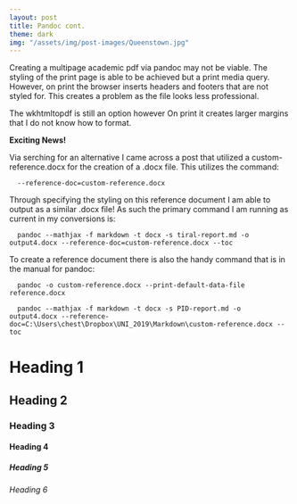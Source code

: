 ```yaml
---
layout: post
title: Pandoc cont.
theme: dark
img: "/assets/img/post-images/Queenstown.jpg"
---
```


Creating a multipage academic pdf via pandoc may not be viable. The styling of the print page is able to be achieved but a print media query. However, on print the browser inserts headers and footers that are not styled for. This creates a problem as the file looks less professional.

The wkhtmltopdf is still an option however On print it creates larger margins that I do not know how to format.

__Exciting News!__

Via serching for an alternative I came across a post that utilized a custom-reference.docx for the creation of a .docx file. This utilizes the command:

~~~
  --reference-doc=custom-reference.docx
~~~

Through specifying the styling on this reference document I am able to output as a similar .docx file! As such the primary command I am running as current in my conversions is:

~~~
  pandoc --mathjax -f markdown -t docx -s tiral-report.md -o output4.docx --reference-doc=custom-reference.docx --toc
~~~

To create a reference document there is also the handy command that is in the manual for pandoc:

~~~
  pandoc -o custom-reference.docx --print-default-data-file reference.docx
~~~

~~~
  pandoc --mathjax -f markdown -t docx -s PID-report.md -o output4.docx --reference-doc=C:\Users\chest\Dropbox\UNI_2019\Markdown\custom-reference.docx --toc
~~~

# Heading 1

## Heading 2

### Heading 3

#### Heading 4

##### Heading 5

###### Heading 6
